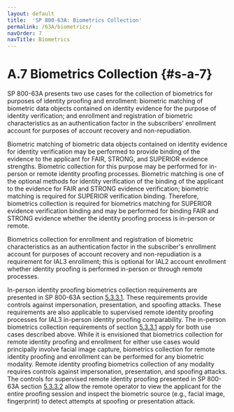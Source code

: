 ```yaml
---
layout: default
title:  'SP 800-63A: Biometrics Collection'
permalink: /63A/biometrics/
navOrder: 7
navTitle: Biometrics
---
```


# A.7 Biometrics Collection {#s-a-7}

SP 800-63A presents two use cases for the collection of biometrics for purposes of identity proofing and enrollment: biometric matching of biometric data objects contained on identity evidence for the purpose of identity verification; and enrollment and registration of biometric characteristics as an authentication factor in the subscribers' enrollment account for purposes of account recovery and non-repudiation.

Biometric matching of biometric data objects contained on identity evidence for identity verification may be performed to provide binding of the evidence to the applicant for FAIR, STRONG, and SUPERIOR evidence strengths. Biometric collection for this purpose may be performed for in-person or remote identity proofing processes. Biometric matching is one of the optional methods for identity verification of the binding of the applicant to the evidence for FAIR and STRONG evidence verification; biometric matching is required for SUPERIOR verification binding. Therefore, biometrics collection is required for biometrics matching for SUPERIOR evidence verification binding and may be performed for binding FAIR and STRONG evidence whether the identity proofing process is in-person or remote.

Biometrics collection for enrollment and registration of biometric characteristics as an authentication factor in the subscriber's enrollment account for purposes of account recovery and non-repudiation is a requirement for IAL3 enrollment; this is optional for IAL2 account enrollment whether identity proofing is performed in-person or through remote processes.

In-person identity proofing biometrics collection requirements are presented in SP 800-63A section [5.3.3.1](https://pages.nist.gov/800-63-3/sp800-63a.html#5331-general-requirements). These requirements provide controls against impersonation, presentation, and spoofing attacks. These requirements are also applicable to supervised remote identity proofing processes for IAL3 in-person identity proofing comparability. The in-person biometrics collection requirements of section [5.3.3.1](https://pages.nist.gov/800-63-3/sp800-63a.html#5331-general-requirements) apply for both use cases described above. While it is envisioned that biometrics collection for remote identity proofing and enrollment for either use cases would principally involve facial image capture, biometrics collection for remote identity proofing and enrollment can be performed for any biometric modality. Remote identity proofing biometrics collection of any modality requires controls against impersonation, presentation, and spoofing attacks. The controls for supervised remote identity proofing presented in SP 800-63A section [5.3.3.2](https://pages.nist.gov/800-63-3/sp800-63a.html#supervised) allow the remote operator to view the applicant for the entire proofing session and inspect the biometric source (e.g., facial image, fingerprint) to detect attempts at spoofing or presentation attack.
